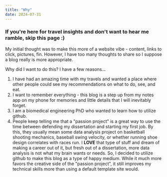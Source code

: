 ```yaml
---
title: "Why"
date: 2024-07-31
---
```


### If you're here for travel insights and don't want to hear me ramble, skip this page :) 

My initial thought was to make this more of a website vibe - content, links to click, pictures, fin. However, I have too many thoughts to share so I suppose a blog really is more appropriate. 

Why did I want to do this? I have a few reasons... 
1. I have had an amazing time with my travels and wanted a place where other people could see my recommendations on what to do, see, and eat.
2. I want to remember everything - this blog is a step up from my notes app on my phone for memories and little details that I will inevitably forget.
3. I am a biomedical engineering PhD who wanted to learn how to utilize github.
4. People keep telling me that a "passion project" is a great way to use the time between defending my dissertation and starting my first job. By this, they usually mean some data analysis project on basketball shooting mechanics, baseball swing velocity, or whether running shoe design correlates with races run. I **LOVE** that type of stuff and dream of making a career out of it, but fresh out of a dissertation, more data analysis is not what my brain wants or needs. So, I decided to utilize github to make this blog as a type of happy medium. While it much more favors the creative side of the "passion project", it still improves my technical skills more than using a default template site would.
